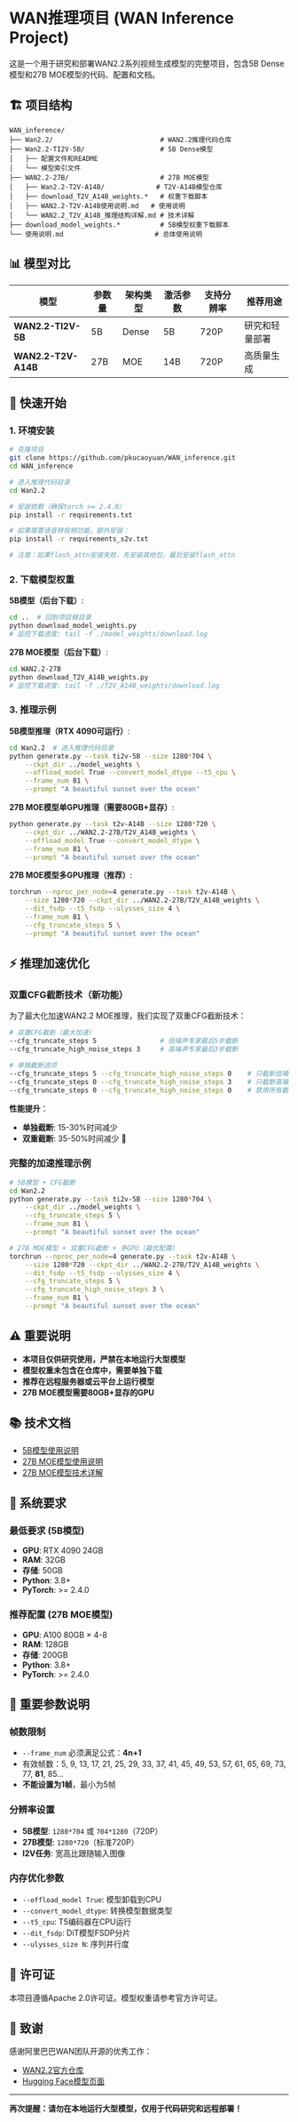 # WAN推理项目 (WAN Inference Project)

这是一个用于研究和部署WAN2.2系列视频生成模型的完整项目，包含5B Dense模型和27B MOE模型的代码、配置和文档。

## 🏗️ 项目结构

```
WAN_inference/
├── Wan2.2/                           # WAN2.2推理代码仓库
├── Wan2.2-TI2V-5B/                   # 5B Dense模型
│   ├── 配置文件和README
│   └── 模型索引文件
├── WAN2.2-27B/                       # 27B MOE模型
│   ├── Wan2.2-T2V-A14B/             # T2V-A14B模型仓库
│   ├── download_T2V_A14B_weights.*   # 权重下载脚本
│   ├── WAN2.2-T2V-A14B使用说明.md   # 使用说明
│   └── WAN2.2_T2V_A14B_推理结构详解.md # 技术详解
├── download_model_weights.*          # 5B模型权重下载脚本
└── 使用说明.md                       # 总体使用说明
```

## 📊 模型对比

| 模型 | 参数量 | 架构类型 | 激活参数 | 支持分辨率 | 推荐用途 |
|------|--------|----------|----------|------------|----------|
| **WAN2.2-TI2V-5B** | 5B | Dense | 5B | 720P | 研究和轻量部署 |
| **WAN2.2-T2V-A14B** | 27B | MOE | 14B | 720P | 高质量生成 |

## 🚀 快速开始

### 1. 环境安装
```bash
# 克隆项目
git clone https://github.com/pkucaoyuan/WAN_inference.git
cd WAN_inference

# 进入推理代码目录
cd Wan2.2

# 安装依赖（确保torch >= 2.4.0）
pip install -r requirements.txt

# 如果需要语音转视频功能，额外安装：
pip install -r requirements_s2v.txt

# 注意：如果flash_attn安装失败，先安装其他包，最后安装flash_attn
```

### 2. 下载模型权重

**5B模型（后台下载）**:
```bash
cd ..  # 回到项目根目录
python download_model_weights.py
# 监控下载进度: tail -f ./model_weights/download.log
```

**27B MOE模型（后台下载）**:
```bash
cd WAN2.2-27B
python download_T2V_A14B_weights.py
# 监控下载进度: tail -f ./T2V_A14B_weights/download.log
```

### 3. 推理示例

**5B模型推理（RTX 4090可运行）**:
```bash
cd Wan2.2  # 进入推理代码目录
python generate.py --task ti2v-5B --size 1280*704 \
    --ckpt_dir ../model_weights \
    --offload_model True --convert_model_dtype --t5_cpu \
    --frame_num 81 \
    --prompt "A beautiful sunset over the ocean"
```

**27B MOE模型单GPU推理（需要80GB+显存）**:
```bash
python generate.py --task t2v-A14B --size 1280*720 \
    --ckpt_dir ../WAN2.2-27B/T2V_A14B_weights \
    --offload_model True --convert_model_dtype \
    --frame_num 81 \
    --prompt "A beautiful sunset over the ocean"
```

**27B MOE模型多GPU推理（推荐）**:
```bash
torchrun --nproc_per_node=4 generate.py --task t2v-A14B \
    --size 1280*720 --ckpt_dir ../WAN2.2-27B/T2V_A14B_weights \
    --dit_fsdp --t5_fsdp --ulysses_size 4 \
    --frame_num 81 \
    --cfg_truncate_steps 5 \
    --prompt "A beautiful sunset over the ocean"
```

## ⚡ **推理加速优化**

### **双重CFG截断技术（新功能）**
为了最大化加速WAN2.2 MOE推理，我们实现了双重CFG截断技术：

```bash
# 双重CFG截断（最大加速）
--cfg_truncate_steps 5                # 低噪声专家最后5步截断
--cfg_truncate_high_noise_steps 3     # 高噪声专家最后3步截断

# 单独截断选项
--cfg_truncate_steps 5 --cfg_truncate_high_noise_steps 0    # 只截断低噪声
--cfg_truncate_steps 0 --cfg_truncate_high_noise_steps 3    # 只截断高噪声
--cfg_truncate_steps 0 --cfg_truncate_high_noise_steps 0    # 禁用所有截断
```

**性能提升**：
- **单独截断**: 15-30%时间减少
- **双重截断**: 35-50%时间减少 🚀

### **完整的加速推理示例**
```bash
# 5B模型 + CFG截断
cd Wan2.2
python generate.py --task ti2v-5B --size 1280*704 \
    --ckpt_dir ../model_weights \
    --cfg_truncate_steps 5 \
    --frame_num 81 \
    --prompt "A beautiful sunset over the ocean"

# 27B MOE模型 + 双重CFG截断 + 多GPU（最优配置）
torchrun --nproc_per_node=4 generate.py --task t2v-A14B \
    --size 1280*720 --ckpt_dir ../WAN2.2-27B/T2V_A14B_weights \
    --dit_fsdp --t5_fsdp --ulysses_size 4 \
    --cfg_truncate_steps 5 \
    --cfg_truncate_high_noise_steps 3 \
    --frame_num 81 \
    --prompt "A beautiful sunset over the ocean"
```

## ⚠️ 重要说明

- **本项目仅供研究使用，严禁在本地运行大型模型**
- **模型权重未包含在仓库中，需要单独下载**
- **推荐在远程服务器或云平台上运行模型**
- **27B MOE模型需要80GB+显存的GPU**

## 📚 技术文档

- [5B模型使用说明](使用说明.md)
- [27B MOE模型使用说明](WAN2.2-27B/WAN2.2-T2V-A14B使用说明.md)
- [27B MOE模型技术详解](WAN2.2-27B/WAN2.2_T2V_A14B_推理结构详解.md)

## 🔧 系统要求

### 最低要求 (5B模型)
- **GPU**: RTX 4090 24GB
- **RAM**: 32GB
- **存储**: 50GB
- **Python**: 3.8+
- **PyTorch**: >= 2.4.0

### 推荐配置 (27B MOE模型)
- **GPU**: A100 80GB × 4-8
- **RAM**: 128GB
- **存储**: 200GB
- **Python**: 3.8+
- **PyTorch**: >= 2.4.0

## 📝 重要参数说明

### **帧数限制**
- `--frame_num` 必须满足公式：**4n+1**
- 有效帧数：5, 9, 13, 17, 21, 25, 29, 33, 37, 41, 45, 49, 53, 57, 61, 65, 69, 73, 77, **81**, 85...
- **不能设置为1帧**，最小为5帧

### **分辨率设置**
- **5B模型**: `1280*704` 或 `704*1280`（720P）
- **27B模型**: `1280*720`（标准720P）
- **I2V任务**: 宽高比跟随输入图像

### **内存优化参数**
- `--offload_model True`: 模型卸载到CPU
- `--convert_model_dtype`: 转换模型数据类型
- `--t5_cpu`: T5编码器在CPU运行
- `--dit_fsdp`: DiT模型FSDP分片
- `--ulysses_size N`: 序列并行度

## 📄 许可证

本项目遵循Apache 2.0许可证。模型权重请参考官方许可证。

## 🙏 致谢

感谢阿里巴巴WAN团队开源的优秀工作：
- [WAN2.2官方仓库](https://github.com/Wan-Video/Wan2.2)
- [Hugging Face模型页面](https://huggingface.co/Wan-AI)

---

**再次提醒：请勿在本地运行大型模型，仅用于代码研究和远程部署！**
